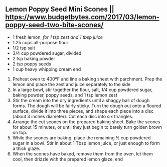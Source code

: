 ## Lemon Poppy Seed Mini Scones || https://www.budgetbytes.com/2017/03/lemon-poppy-seed-two-bite-scones/

- 1 fresh lemon, *for 1 tsp zest and 1 tbsp juice*
- 1.25 cups all-purpose flour
- 1/2 tsp salt
- 3/4 cup powdered sugar, divided
- 2 tsp baking powder
- 2 tsp poppy seeds
- 1 cup heavy whipping cream
end

1. Preheat oven to 400ºF and line a baking sheet with parchment. Prep the lemon and place the zest and juice separately to the side
2. In a large bowl, stir together the flour, salt, *1/4* cup powdered sugar, baking powder, poppy seeds, and 1 tsp lemon zest
3. Stir the cream into the dry ingredients until a shaggy ball of dough forms. The dough will be fairly sticky. Turn the dough out onto a floured surface, divide it into three pieces, and shape each piece into a disc (about 3 inches diameter). Cut each disc into six triangles.
4. Arrange the cut scones on the prepared baking sheet. Bake the scones for about 15 minutes, or until they just begin to barely turn golden brown on top.
5. While the scones are baking, place the remaining ½ cup powdered sugar in a bowl. Stir in about 1 Tbsp lemon juice, or just enough to form a thick glaze.
6. When the scones have baked, remove them from the oven, let them cool, then drizzle with the prepared lemon glaze.
end